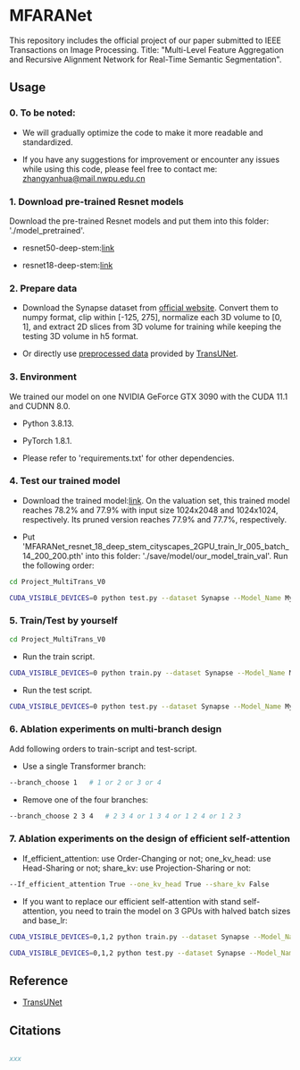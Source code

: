 # MFARANet
This repository includes the official project of our paper submitted to IEEE Transactions on Image Processing. Title: "Multi-Level Feature Aggregation and Recursive Alignment Network for Real-Time Semantic Segmentation".

## Usage

### 0. To be noted:

- We will gradually optimize the code to make it more readable and standardized.

- If you have any suggestions for improvement or encounter any issues while using this code, please feel free to contact me: zhangyanhua@mail.nwpu.edu.cn

### 1. Download pre-trained Resnet models

Download the pre-trained Resnet models and put them into this folder: './model_pretrained'.

- resnet50-deep-stem:[link](https://drive.google.com/file/d/1OktRGqZ15dIyB2YTySLfOVtprerHgbef/view?usp=sharing)

- resnet18-deep-stem:[link](https://drive.google.com/file/d/1q1VBV37acIte0GynoS054BWfwwdx1NiZ/view?usp=sharing)

### 2. Prepare data

- Download the Synapse dataset from [official website](https://www.synapse.org/#!Synapse:syn3193805/wiki/217789). Convert them to numpy format, clip within [-125, 275], normalize each 3D volume to [0, 1], and extract 2D slices from 3D volume for training while keeping the testing 3D volume in h5 format.

- Or directly use [preprocessed data](https://drive.google.com/file/d/1XjHzJageFKFN7Tg-6F2NJz2sj9hSLPK0/view?usp=sharing) provided by [TransUNet](https://github.com/Beckschen/TransUNet).

### 3. Environment

We trained our model on one NVIDIA GeForce GTX 3090 with the CUDA 11.1 and CUDNN 8.0.

- Python 3.8.13.

- PyTorch 1.8.1. 

- Please refer to 'requirements.txt' for other dependencies.

### 4. Test our trained model 

- Download the trained model:[link](https://drive.google.com/file/d/1vGLHOW-_ref28PC0LXSyMuW-J6QJRPLB/view?usp=sharing). On the valuation set, this trained model reaches 78.2% and 77.9% with input size 1024x2048 and 1024x1024, respectively. Its pruned version reaches 77.9% and 77.7%, respectively.

- Put 'MFARANet_resnet_18_deep_stem_cityscapes_2GPU_train_lr_005_batch_14_200_200.pth' into this folder: './save/model/our_model_train_val'. Run the following order:

```bash
cd Project_MultiTrans_V0
```

```bash
CUDA_VISIBLE_DEVICES=0 python test.py --dataset Synapse --Model_Name My_MultiTrans_V0 --branch_in_channels 128 256 512 512 1024 --branch_out_channels 256 --branch_key_channels 8 16 32 64 128 --branch_choose 1 2 3 4 --seed 1294
```

### 5. Train/Test by yourself

```bash
cd Project_MultiTrans_V0
```

- Run the train script.

```bash
CUDA_VISIBLE_DEVICES=0 python train.py --dataset Synapse --Model_Name My_MultiTrans_V0 --branch_in_channels 128 256 512 512 1024 --branch_out_channels 256 --branch_key_channels 8 16 32 64 128 --branch_choose 1 2 3 4 --seed 1294
```

- Run the test script.

```bash
CUDA_VISIBLE_DEVICES=0 python test.py --dataset Synapse --Model_Name My_MultiTrans_V0 --branch_in_channels 128 256 512 512 1024 --branch_out_channels 256 --branch_key_channels 8 16 32 64 128 --branch_choose 1 2 3 4 --seed 1294
```

### 6. Ablation experiments on multi-branch design

Add following orders to train-script and test-script.

- Use a single Transformer branch:

```bash
--branch_choose 1   # 1 or 2 or 3 or 4
```

- Remove one of the four branches:

```bash
--branch_choose 2 3 4   # 2 3 4 or 1 3 4 or 1 2 4 or 1 2 3 
```
### 7. Ablation experiments on the design of efficient self-attention

- If_efficient_attention: use Order-Changing or not; one_kv_head: use Head-Sharing or not; share_kv: use Projection-Sharing or not:

```bash
--If_efficient_attention True --one_kv_head True --share_kv False   
```

- If you want to replace our efficient self-attention with stand self-attention, you need to train the model on 3 GPUs with halved batch sizes and base_lr:

```bash
CUDA_VISIBLE_DEVICES=0,1,2 python train.py --dataset Synapse --Model_Name My_MultiTrans_V0 --branch_in_channels 128 256 512 512 1024 --branch_out_channels 256 --branch_key_channels 8 16 32 64 128 --branch_choose 1 2 3 4 --If_efficient_attention False --n_gpu 3 --batch_size 4 --base_lr 0.005 --seed 1294
```

```bash
CUDA_VISIBLE_DEVICES=0,1,2 python test.py --dataset Synapse --Model_Name My_MultiTrans_V0 --branch_in_channels 128 256 512 512 1024 --branch_out_channels 256 --branch_key_channels 8 16 32 64 128 --branch_choose 1 2 3 4 --If_efficient_attention False --n_gpu 3 --batch_size 4 --base_lr 0.005 --seed 1294
```

## Reference
* [TransUNet](https://github.com/Beckschen/TransUNet)

## Citations

```bibtex

xxx

```
